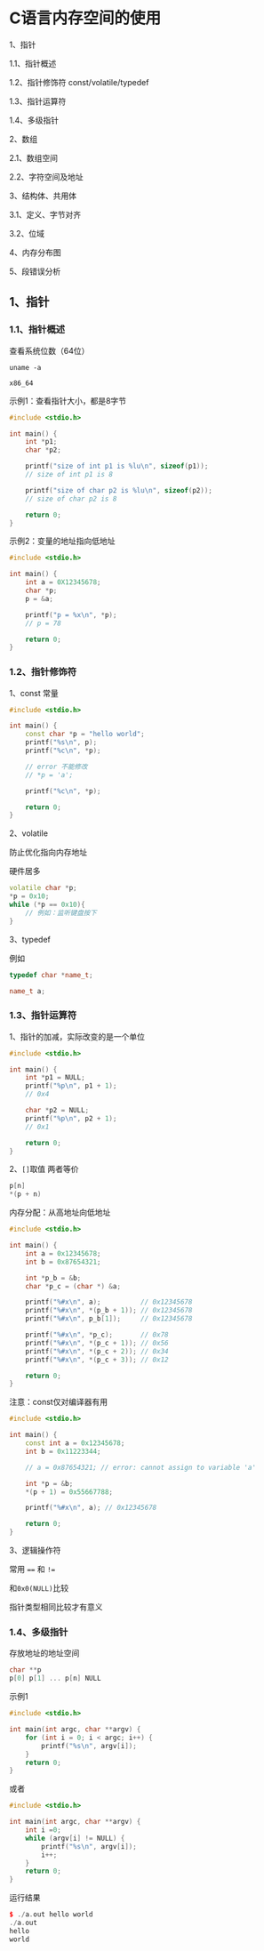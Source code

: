 # C语言内存空间的使用

1、指针

1.1、指针概述

1.2、指针修饰符 const/volatile/typedef

1.3、指针运算符

1.4、多级指针

2、数组

2.1、数组空间

2.2、字符空间及地址

3、结构体、共用体

3.1、定义、字节对齐

3.2、位域

4、内存分布图

5、段错误分析

## 1、指针

### 1.1、指针概述

查看系统位数（64位）

```shell
uname -a

x86_64
```

示例1：查看指针大小，都是8字节

```cpp
#include <stdio.h>

int main() {
    int *p1;
    char *p2;

    printf("size of int p1 is %lu\n", sizeof(p1));
    // size of int p1 is 8

    printf("size of char p2 is %lu\n", sizeof(p2));
    // size of char p2 is 8

    return 0;
}
```


示例2：变量的地址指向低地址

```cpp
#include <stdio.h>

int main() {
    int a = 0X12345678;
    char *p;
    p = &a;

    printf("p = %x\n", *p);
    // p = 78

    return 0;
}
```

### 1.2、指针修饰符

1、const 常量

```cpp
#include <stdio.h>

int main() {
    const char *p = "hello world";
    printf("%s\n", p);
    printf("%c\n", *p);

    // error 不能修改
    // *p = 'a';

    printf("%c\n", *p);

    return 0;
}
```

2、volatile

防止优化指向内存地址

硬件居多

```cpp
volatile char *p;
*p = 0x10;
while (*p == 0x10){
    // 例如：监听键盘按下
}
```

3、typedef

例如

```cpp
typedef char *name_t;

name_t a;
```

### 1.3、指针运算符

1、指针的加减，实际改变的是一个单位

```cpp
#include <stdio.h>

int main() {
    int *p1 = NULL;
    printf("%p\n", p1 + 1);
    // 0x4

    char *p2 = NULL;
    printf("%p\n", p2 + 1);
    // 0x1

    return 0;
}

```

2、`[]`取值 两者等价

```cpp
p[n]
*(p + n)
```

内存分配：从高地址向低地址

```cpp
#include <stdio.h>

int main() {
    int a = 0x12345678;
    int b = 0x87654321;

    int *p_b = &b;
    char *p_c = (char *) &a;

    printf("%#x\n", a);          // 0x12345678
    printf("%#x\n", *(p_b + 1)); // 0x12345678
    printf("%#x\n", p_b[1]);     // 0x12345678

    printf("%#x\n", *p_c);       // 0x78
    printf("%#x\n", *(p_c + 1)); // 0x56
    printf("%#x\n", *(p_c + 2)); // 0x34
    printf("%#x\n", *(p_c + 3)); // 0x12

    return 0;
}
```

注意：const仅对编译器有用

```cpp
#include <stdio.h>

int main() {
    const int a = 0x12345678;
    int b = 0x11223344;

    // a = 0x87654321; // error: cannot assign to variable 'a'

    int *p = &b;
    *(p + 1) = 0x55667788;

    printf("%#x\n", a); // 0x12345678

    return 0;
}
```

3、逻辑操作符

常用 `==` 和 `!=`

和`0x0(NULL)`比较

指针类型相同比较才有意义

### 1.4、多级指针

存放地址的地址空间

```cpp
char **p
p[0] p[1] ... p[n] NULL
```

示例1

```cpp
#include <stdio.h>

int main(int argc, char **argv) {
    for (int i = 0; i < argc; i++) {
        printf("%s\n", argv[i]);
    }
    return 0;
}

```

或者

```cpp
#include <stdio.h>

int main(int argc, char **argv) {
    int i =0;
    while (argv[i] != NULL) {
        printf("%s\n", argv[i]);
        i++;
    }
    return 0;
}
```

运行结果

```cpp
$ ./a.out hello world
./a.out
hello
world

```